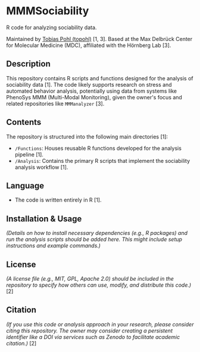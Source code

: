 # MMMSociability

R code for analyzing sociability data.

Maintained by [Tobias Pohl (topohl)](https://github.com/topohl) [1, 3]. Based at the Max Delbrück Center for Molecular Medicine (MDC), affiliated with the Hörnberg Lab [3].

## Description

This repository contains R scripts and functions designed for the analysis of sociability data [1]. The code likely supports research on stress and automated behavior analysis, potentially using data from systems like PhenoSys MMM (Multi-Modal Monitoring), given the owner's focus and related repositories like `MMManalyzer` [3].

## Contents

The repository is structured into the following main directories [1]:

*   `/Functions`: Houses reusable R functions developed for the analysis pipeline [1].
*   `/Analysis`: Contains the primary R scripts that implement the sociability analysis workflow [1].

## Language

*   The code is written entirely in R [1].

## Installation & Usage

*(Details on how to install necessary dependencies (e.g., R packages) and run the analysis scripts should be added here. This might include setup instructions and example commands.)*

## License

*(A license file (e.g., MIT, GPL, Apache 2.0) should be included in the repository to specify how others can use, modify, and distribute this code.)* [2]

## Citation

*(If you use this code or analysis approach in your research, please consider citing this repository. The owner may consider creating a persistent identifier like a DOI via services such as Zenodo to facilitate academic citation.)* [2]
